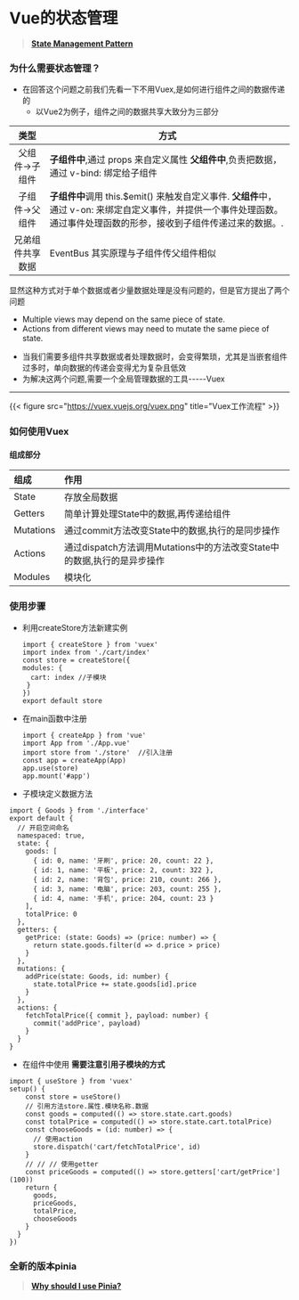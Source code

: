 # Vue的状态管理

<!--more-->
> **[State Management Pattern](https://vuex.vuejs.org/)**
### 为什么需要状态管理？
* 在回答这个问题之前我们先看一下不用Vuex,是如何进行组件之间的数据传递的
  * 以Vue2为例子，组件之间的数据共享大致分为三部分  
  
| 类型 | 方式 |
| :------: | ------|
| 父组件->子组件   | **子组件中**,通过 props 来自定义属性 **父组件中**,负责把数据，通过 v-bind: 绑定给子组件|
| 子组件->父组件 | **子组件中**调用 this.$emit() 来触发自定义事件. **父组件**中，通过 v-on: 来绑定自定义事件，并提供一个事件处理函数。通过事件处理函数的形参，接收到子组件传递过来的数据。. |
| 兄弟组件共享数据    |EventBus 其实原理与子组件传父组件相似 |

  显然这种方式对于单个数据或者少量数据处理是没有问题的，但是官方提出了两个问题
  * Multiple views may depend on the same piece of state.
  * Actions from different views may need to mutate the same piece of state.
  + 当我们需要多组件共享数据或者处理数据时，会变得繁琐，尤其是当嵌套组件过多时，单向数据的传递会变得尤为复杂且低效
  + 为解决这两个问题,需要一个全局管理数据的工具-----Vuex

---  
{{< figure src="https://vuex.vuejs.org/vuex.png" title="Vuex工作流程" >}}

### 如何使用Vuex
#### 组成部分
| 组成 | 作用 |
| :---- | :---- |
|State | 存放全局数据 |
|Getters | 简单计算处理State中的数据,再传递给组件 |
|Mutations| 通过commit方法改变State中的数据,执行的是同步操作 |
|Actions| 通过dispatch方法调用Mutations中的方法改变State中的数据,执行的是异步操作 |
|Modules| 模块化|

### 使用步骤
* 利用createStore方法新建实例
  ```
  import { createStore } from 'vuex'
  import index from './cart/index'
  const store = createStore({
  modules: {
    cart: index //子模块
   }
  })
  export default store
  ```
* 在main函数中注册
  ```
  import { createApp } from 'vue'
  import App from './App.vue'
  import store from './store'  //引入注册
  const app = createApp(App)
  app.use(store)
  app.mount('#app')
  ```  
* 子模块定义数据方法
```
import { Goods } from './interface'
export default {
  // 开启空间命名
  namespaced: true,
  state: {
    goods: [
      { id: 0, name: '牙刷', price: 20, count: 22 },
      { id: 1, name: '平板', price: 2, count: 322 },
      { id: 2, name: '背包', price: 210, count: 266 },
      { id: 3, name: '电脑', price: 203, count: 255 },
      { id: 4, name: '手机', price: 204, count: 23 }
    ],
    totalPrice: 0
  },
  getters: {
    getPrice: (state: Goods) => (price: number) => {
      return state.goods.filter(d => d.price > price)
    }
  },
  mutations: {
    addPrice(state: Goods, id: number) {
      state.totalPrice += state.goods[id].price
    }
  },
  actions: {
    fetchTotalPrice({ commit }, payload: number) {
      commit('addPrice', payload)
    }
  }
}
```
* 在组件中使用 **需要注意引用子模块的方式**
```
import { useStore } from 'vuex'
setup() {
    const store = useStore()
    // 引用方法store.属性.模块名称.数据
    const goods = computed(() => store.state.cart.goods)
    const totalPrice = computed(() => store.state.cart.totalPrice)
    const chooseGoods = (id: number) => {
      // 使用action
      store.dispatch('cart/fetchTotalPrice', id)
    }
    // // // 使用getter
    const priceGoods = computed(() => store.getters['cart/getPrice'](100))
    return {
      goods,
      priceGoods,
      totalPrice,
      chooseGoods
    }
  }
})
```

### 全新的版本**pinia**
> [**Why should I use Pinia?**](https://pinia.vuejs.org/introduction.html)

